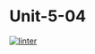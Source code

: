 # Unit-5-04
 [![linter](https://github.com/Aidan-Lalonde-Novales/Unit-5-04/workflows/linter/badge.svg)](https://github.com/marketplace/actions/super-linter)

